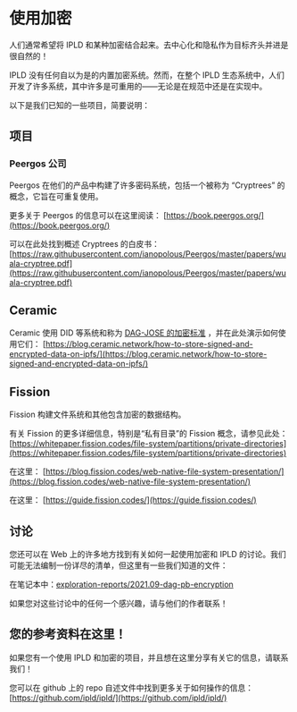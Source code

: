 # 使用加密
人们通常希望将 IPLD 和某种加密结合起来。去中心化和隐私作为目标齐头并进是很自然的！

IPLD 没有任何自以为是的内置加密系统。然而，在整个 IPLD 生态系统中，人们开发了许多系统，其中许多是可重用的——无论是在规范中还是在实现中。

以下是我们已知的一些项目，简要说明：

## 项目
### Peergos 公司
Peergos 在他们的产品中构建了许多密码系统，包括一个被称为 “Cryptrees” 的概念，它旨在可重复使用。

更多关于 Peergos 的信息可以在这里阅读： [https://book.peergos.org/](https://book.peergos.org/)

可以在此处找到概述 Cryptrees 的白皮书： [https://raw.githubusercontent.com/ianopolous/Peergos/master/papers/wuala-cryptree.pdf](https://raw.githubusercontent.com/ianopolous/Peergos/master/papers/wuala-cryptree.pdf)
## Ceramic
Ceramic 使用 DID 等系统和称为 [DAG-JOSE 的加密标准](https://ipld.io/specs/codecs/dag-jose/) ，并在此处演示如何使用它们： [https://blog.ceramic.network/how-to-store-signed-and-encrypted-data-on-ipfs/](https://blog.ceramic.network/how-to-store-signed-and-encrypted-data-on-ipfs/)
## Fission
Fission 构建文件系统和其他包含加密的数据结构。

有关 Fission 的更多详细信息，特别是“私有目录”的 Fission 概念，请参见此处：[https://whitepaper.fission.codes/file-system/partitions/private-directories](https://whitepaper.fission.codes/file-system/partitions/private-directories)

在这里： [https://blog.fission.codes/web-native-file-system-presentation/](https://blog.fission.codes/web-native-file-system-presentation/)

在这里： [https://guide.fission.codes/](https://guide.fission.codes/)
## 讨论
您还可以在 Web 上的许多地方找到有关如何一起使用加密和 IPLD 的讨论。我们可能无法编制一份详尽的清单，但这里有一些我们知道的文件：

在笔记本中：[exploration-reports/2021.09-dag-pb-encryption](https://github.com/ipld/ipld/tree/master/notebook/exploration-reports/2021.09-dag-pb-encryption.md)

如果您对这些讨论中的任何一个感兴趣，请与他们的作者联系！
## 您的参考资料在这里！
如果您有一个使用 IPLD 和加密的项目，并且想在这里分享有关它的信息，请联系我们！

您可以在 github 上的 repo 自述文件中找到更多关于如何操作的信息： [https://github.com/ipld/ipld/](https://github.com/ipld/ipld/)